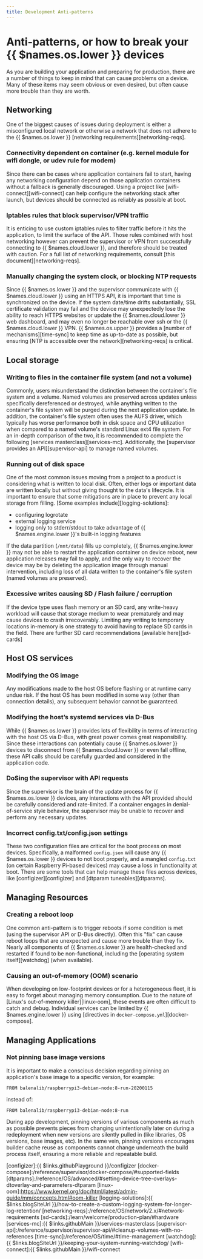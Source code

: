 ```yaml
---
title: Development Anti-patterns
---
```

# Anti-patterns, or how to break your {{ $names.os.lower }} devices

As you are building your application and preparing for production, there are a number of things to keep in mind that can cause problems on a device. Many of these items may seem obvious or even desired, but often cause more trouble than they are worth.

## Networking
One of the biggest causes of issues during deployment is either a misconfigured local network or otherwise a network that does not adhere to the {{ $names.os.lower }} [networking requirements][networking-reqs].

### Connectivity dependent on container (e.g. kernel module for wifi dongle, or udev rule for modem)
Since there can be cases where application containers fail to start, having any networking configuration depend on those application containers without a fallback is generally discouraged. Using a project like [wifi-connect][wifi-connect] can help configure the networking stack after launch, but devices should be connected as reliably as possible at boot.

### Iptables rules that block supervisor/VPN traffic
It is enticing to use custom iptables rules to filter traffic before it hits the application, to limit the surface of the API. Those rules combined with host networking however can prevent the supervisor or VPN from successfully connecting to {{ $names.cloud.lower }}, and therefore should be treated with caution. For a full list of networking requirements, consult [this document][networking-reqs].

### Manually changing the system clock, or blocking NTP requests
Since {{ $names.os.lower }} and the supervisor communicate with {{ $names.cloud.lower }} using an HTTPS API, it is important that time is synchronized on the device. If the system date/time drifts substantially, SSL certificate validation may fail and the device may unexpectedly lose the ability to reach HTTPS websites or update the {{ $names.cloud.lower }} web dashboard, and may even no longer be reachable over ssh or the {{ $names.cloud.lower }} VPN. {{ $names.os.upper }} provides a [number of mechanisms][time-sync] to keep time as up-to-date as possible, but ensuring [NTP is accessible over the network][networking-reqs] is critical.

## Local storage

### Writing to files in the container file system (and not a volume)
Commonly, users misunderstand the distinction between the container's file system and a volume. Named volumes are preserved across updates unless specifically dereferenced or destroyed, while anything written to the container's file system will be purged during the next application update.  In addition, the container's file system often uses the AUFS driver, which typically has worse performance both in disk space and CPU utilization when compared to a named volume's standard Linux ext4 file system. For an in-depth comparison of the two, it is recommended to complete the following [services masterclass][services-mc]. Additionally, the [supervisor provides an API][supervisor-api] to manage named volumes.

### Running out of disk space
One of the most common issues moving from a project to a product is considering what is written to local disk. Often, either logs or important data are written locally but without giving thought to the data's lifecycle. It is important to ensure that some mitigations are in place to prevent any local storage from filling. [Some examples include][logging-solutions]:
* configuring logrotate
* external logging service
* logging only to stderr/stdout to take advantage of {{ $names.engine.lower }}'s built-in logging features

If the data partition (`/mnt/data`) fills up completely, {{ $names.engine.lower }} may not be able to restart the application container on device reboot, new application releases may fail to apply, and the only way to recover the device may be by deleting the application image through manual intervention, including loss of all data written to the container's file system (named volumes are preserved).

### Excessive writes causing SD / Flash failure / corruption
If the device type uses flash memory or an SD card, any write-heavy workload will cause that storage medium to wear prematurely and may cause devices to crash irrecoverably. Limiting any writing to temporary locations in-memory is one strategy to avoid having to replace SD cards in the field. There are further SD card recommendations [available here][sd-cards]

## Host OS services

### Modifying the OS image
Any modifications made to the host OS before flashing or at runtime carry undue risk. If the host OS has been modified in some way (other than connection details), any subsequent behavior cannot be guaranteed.

### Modifying the host’s systemd services via D-Bus
While {{ $names.os.lower }} provides lots of flexibility in terms of interacting with the host OS via D-Bus, with great power comes great responsibility. Since these interactions can potentially cause {{ $names.os.lower }} devices to disconnect from {{ $names.cloud.lower }} or even fall offline, these API calls should be carefully guarded and considered in the application code.

### DoSing the supervisor with API requests
Since the supervisor is the brain of the update process for {{ $names.os.lower }} devices, any interactions with the API provided should be carefully considered and rate-limited. If a container engages in denial-of-service style behavior, the supervisor may be unable to recover and perform any necessary updates.

### Incorrect config.txt/config.json settings
These two configuration files are critical for the boot process on most devices. Specifically, a malformed `config.json` will cause any {{ $names.os.lower }} devices to not boot properly, and a mangled `config.txt` (on certain Raspberry Pi-based devices) may cause a loss in functionality at boot. There are some tools that can help manage these files across devices, like [configizer][configizer] and [dtparam tuneables][dtparams].

## Managing Resources

### Creating a reboot loop
One common anti-pattern is to trigger reboots if some condition is met (using the supervisor API or D-Bus directly).  Often this "fix" can cause reboot loops that are unexpected and cause more trouble than they fix. Nearly all components of {{ $names.os.lower }} are health-checked and restarted if found to be non-functional, including the [operating system itself][watchdog] (when available).

### Causing an out-of-memory (OOM) scenario
When developing on low-footprint devices or for a heterogeneous fleet, it is easy to forget about managing memory consumption. Due to the nature of [Linux's out-of-memory killer][linux-oom], these events are often difficult to catch and debug. Individual services can be limited by {{ $names.engine.lower }} using [directives in `docker-compose.yml`][docker-compose].

## Managing Applications

### Not pinning base image versions
It is important to make a conscious decision regarding pinning an application's base image to a specific version, for example:

```
FROM balenalib/raspberrypi3-debian-node:8-run-20200115
```

instead of:

```
FROM balenalib/raspberrypi3-debian-node:8-run
```

During app development, pinning versions of various components as much as possible prevents pieces from changing unintentionally later on during a redeployment when new versions are silently pulled in (like libraries, OS versions, base images, etc). In the same vein, pinning versions encourages builder cache reuse as components cannot change underneath the build process itself, ensuring a more reliable and repeatable build.

[configizer]:{{ $links.githubPlayground }}/configizer
[docker-compose]:/reference/supervisor/docker-compose/#supported-fields
[dtparams]:/reference/OS/advanced/#setting-device-tree-overlays-dtoverlay-and-parameters-dtparam
[linux-oom]:https://www.kernel.org/doc/html/latest/admin-guide/mm/concepts.html#oom-killer
[logging-solutions]:{{ $links.blogSiteUrl }}/how-to-create-a-custom-logging-system-for-longer-log-retention/
[networking-reqs]:/reference/OS/network/2.x/#network-requirements
[sd-cards]:/learn/welcome/production-plan/#hardware
[services-mc]:{{ $links.githubMain }}/services-masterclass
[supervisor-api]:/reference/supervisor/supervisor-api/#cleanup-volumes-with-no-references
[time-sync]:/reference/OS/time/#time-management
[watchdog]:{{ $links.blogSiteUrl }}/keeping-your-system-running-watchdog/
[wifi-connect]:{{ $links.githubMain }}/wifi-connect
